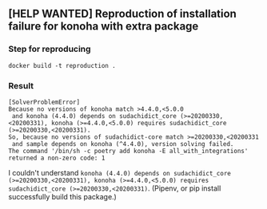 ## [HELP WANTED] Reproduction of installation failure for konoha with extra package


### Step for reproducing

```
docker build -t reproduction .
```


### Result

```
[SolverProblemError]
Because no versions of konoha match >4.4.0,<5.0.0
 and konoha (4.4.0) depends on sudachidict_core (>=20200330,<20200331), konoha (>=4.4.0,<5.0.0) requires sudachidict_core (>=20200330,<20200331).
So, because no versions of sudachidict-core match >=20200330,<20200331
 and sample depends on konoha (^4.4.0), version solving failed.
The command '/bin/sh -c poetry add konoha -E all_with_integrations' returned a non-zero code: 1
```

I couldn't understand `konoha (4.4.0) depends on sudachidict_core (>=20200330,<20200331), konoha (>=4.4.0,<5.0.0) requires sudachidict_core (>=20200330,<20200331)`.
(Pipenv, or pip install successfully build this package.)
